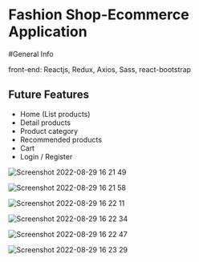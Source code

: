 # Fashion Shop-Ecommerce Application

#General Info

front-end: Reactjs, Redux, Axios, Sass, react-bootstrap

## Future Features

- Home (List products)
- Detail products
- Product category
- Recommended products
- Cart
- Login / Register

![Screenshot 2022-08-29 16 21 49](https://user-images.githubusercontent.com/109139213/187200430-efc52278-5f21-434d-8d07-f576b8288cd8.png)

![Screenshot 2022-08-29 16 21 58](https://user-images.githubusercontent.com/109139213/187200499-25af3e43-1d83-444a-92d2-52269986625f.png)

![Screenshot 2022-08-29 16 22 11](https://user-images.githubusercontent.com/109139213/187200550-25535454-710e-4820-be0b-9f97b99e3073.png)

![Screenshot 2022-08-29 16 22 34](https://user-images.githubusercontent.com/109139213/187200556-6ea4507d-1e43-4a65-a354-401c2b0762ab.png)

![Screenshot 2022-08-29 16 22 47](https://user-images.githubusercontent.com/109139213/187200597-337d2849-24f2-4db6-bb0a-e5d412b94dfa.png)

![Screenshot 2022-08-29 16 23 29](https://user-images.githubusercontent.com/109139213/187200638-da8ee6f0-e79c-4521-a6e2-7275c2dc2986.png)
